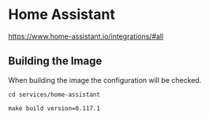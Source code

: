# Home Assistant

https://www.home-assistant.io/integrations/#all

## Building the Image

When building the image the configuration will be checked.

```
cd services/home-assistant

make build version=0.117.1
```
